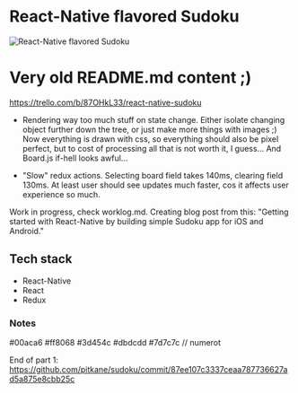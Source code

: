 # React-Native flavored Sudoku

![React-Native flavored Sudoku](https://drive.google.com/uc?export=download&id=0BwWdduICTQArdmswdWh0LXVuWXM)

# Very old README.md content ;)

https://trello.com/b/87OHkL33/react-native-sudoku

- Rendering way too much stuff on state change. Either isolate changing object further down the tree, or just make more things with images ;) Now everything is drawn with css, so everything should also be pixel perfect, but to cost of processing all that is not worth it, I guess... And Board.js if-hell looks awful...

- "Slow" redux actions. Selecting board field takes 140ms, clearing field 130ms. At least user should see updates much faster, cos it affects user experience so much.

Work in progress, check worklog.md. Creating blog post from this: "Getting started with React-Native by building simple Sudoku app for iOS and Android."


## Tech stack
* React-Native
* React
* Redux

### Notes

#00aca6
#ff8068
#3d454c
#dbdcdd
#7d7c7c // numerot

End of part 1: https://github.com/pitkane/sudoku/commit/87ee107c3337ceaa787736627ad5a875e8cbb25c
